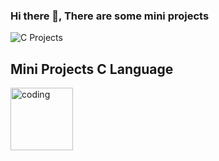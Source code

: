 ### Hi there 👋, There are some mini projects
![C Projects]([https://i.pinimg.com/236x/33/f8/5a/33f85ae4b62c8bbaf20283852fa74655.jpg](https://i.pinimg.com/236x/6e/46/e7/6e46e7dbe2bb73dacc055e5dbd85c3ad.jpg))


<h2>Mini Projects C Language</h2>


<img src='https://i.pinimg.com/originals/02/9d/73/029d7308355dc4dbe5a93b5711c6743a.gif' alt='coding' height='100'>
